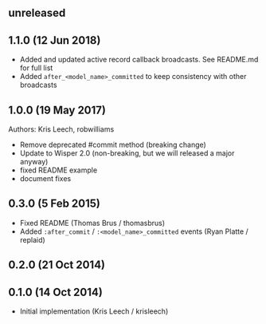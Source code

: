 ## unreleased

## 1.1.0 (12 Jun 2018)

* Added and updated active record callback broadcasts. See README.md for full list
* Added `after_<model_name>_committed` to keep consistency with other broadcasts

## 1.0.0 (19 May 2017)

Authors: Kris Leech, robwilliams

* Remove deprecated #commit method (breaking change)
* Update to Wisper 2.0 (non-breaking, but we will released a major anyway)
* fixed README example
* document fixes 

## 0.3.0 (5 Feb 2015)

* Fixed README (Thomas Brus / thomasbrus)
* Added `:after_commit` / `:<model_name>_committed` events (Ryan Platte / replaid)

## 0.2.0 (21 Oct 2014)

## 0.1.0 (14 Oct 2014)

* Initial implementation (Kris Leech / krisleech)
